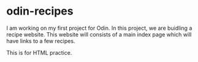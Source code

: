 # odin-recipes

I am working on my first project for Odin. In this project, we are buidling a recipe website. This website will consists of a main index page which will have links to a few recipes. 

This is for HTML practice. 